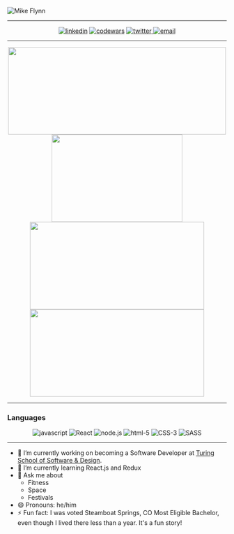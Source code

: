 ![Mike Flynn](https://i.imgur.com/k8i0qT5.png "Mike Flynn")

---

<div align="center">
  <a href="https://www.linkedin.com/in/mikeflynnmba/"><img alt="linkedin"  src="https://img.shields.io/badge/-LinkedIn-black.svg?style=for-the-badge&logo=linkedin&colorB=1C5D99"/></a>
  <a href="https://www.codewars.com/users/mdflynn"><img alt="codewars" src="https://img.shields.io/badge/-Codewars-b1361e.svg?style=for-the-badge&logo=codewars&colorB=b1361e" /></a>
  <a href="https://twitter.com/mikeflynncodes"><img alt="twitter" src="https://img.shields.io/badge/-Twitter-b1361e.svg?style=for-the-badge&logo=Twitter&colorB=14171A">
  <a href="mailto:mdflynn34@outlook.com"><img alt="email" src="https://img.shields.io/badge/-Email-f2c236.svg?style=for-the-badge&colorB=0078D4" /></a>
</div>

---

<div align="center">
  <a href="https://github.com/mdflynn/github-readme-stats">
    <img align="center" src="https://github-readme-stats.vercel.app/api?username=mdflynn&show_icons=true&theme=tokyonight" height="200" width="500"/>
  </a>
  <a href="https://github.com/mdflynn/github-readme-stats">
    <img align="center" src="https://github-readme-stats.vercel.app/api/top-langs/?username=mdflynn&theme=tokyonight" height="200" width="300"/>
  </a>
  <a href="https://github.com/mdflynn/overlook">
    <img align="center" src="https://github-readme-stats.vercel.app/api/pin/?username=mdflynn&repo=overlook&theme=tokyonight" height="200" width="400"/>
  </a>
  <a href="https://github.com/mdflynn/whats-cookin">
    <img align="center" src="https://github-readme-stats.vercel.app/api/pin/?username=mdflynn&repo=whats-cookin&theme=tokyonight" height="200" width="400"/>
  </a>
</div>

---

### Languages
<div align="center">
  <img alt="javascript" src="https://img.shields.io/badge/javascript%20-%23F7DF1E.svg?&style=for-the-badge&logo=javascript&logoColor=%23231123" />
  <img alt="React" src="https://img.shields.io/badge/react%20-%2320232a.svg?&style=for-the-badge&logo=react&logoColor=%2361DAFB" />
  <img alt="node.js" src="https://img.shields.io/badge/node.js%20-%2343853D.svg?&style=for-the-badge&logo=node.js&logoColor=white" />
  <img alt="html-5" src="https://img.shields.io/badge/html5%20-%23E34F26.svg?&style=for-the-badge&logo=html5&logoColor=white" />
  <img alt="CSS-3" src="https://img.shields.io/badge/css3%20-%231572B6.svg?&style=for-the-badge&logo=css3&logoColor=white" />
  <img alt="SASS" src="https://img.shields.io/badge/SASS%20-%23CC6699.svg?&style=for-the-badge&logo=Sass&logoColor=%23EFF7FF" />
</div>

---

- 🔭  I’m currently working on becoming a Software Developer at [Turing School of Software & Design](https://turing.io/).
- 🌱  I’m currently learning React.js and Redux
- 💬  Ask me about
  - Fitness
  - Space
  - Festivals
- 😄  Pronouns: he/him
- ⚡  Fun fact: I was voted Steamboat Springs, CO Most Eligible Bachelor, even though I lived there less than a year. It's a fun story!
